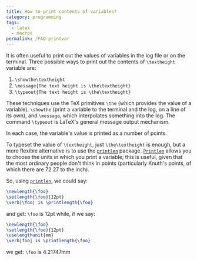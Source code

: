 ```yaml
---
title: How to print contents of variables?
category: programming
tags:
  - latex
  - macros
permalink: /FAQ-printvar
---
```


It is often useful to print out the values of variables in the log
file or on the terminal.  Three possible ways to print out the
contents of `\textheight` variable are:
  

1.  `\showthe\textheight`
2.  `\message{The text height is \the\textheight}`
3.  `\typeout{The text height is \the\textheight}`

These techniques use the TeX primitives `\the` (which provides
the value of a variable), `\showthe` (print a variable to the
terminal and the log, on a line of its own), and `\message`, which
interpolates something into the log.  The command `\typeout` is
LaTeX's general message output mechanism.

In each case, the variable's value is printed as a number of points.

To typeset the value of `\textheight`, just
`\the\textheight` is enough, but a more flexible alternative is
to use the [`printlen`](https://ctan.org/pkg/printlen) package.  [`Printlen`](https://ctan.org/pkg/Printlen) allows you
to choose the units in which you print a variable; this is useful,
given that the most ordinary people don't think in points
(particularly Knuth's points, of which there are 72.27 to the inch).

So, using [`printlen`](https://ctan.org/pkg/printlen), we could say:
```latex
\newlength{\foo}
\setlength{\foo}{12pt}
\verb|\foo| is \printlength{\foo}
```
and get:
`\foo` is 12pt
while, if we say:
```latex
\newlength{\foo}
\setlength{\foo}{12pt}
\uselengthunit{mm}
\verb|foo| is \printlength{\foo}
```
we get:
`\foo` is 4.21747mm

